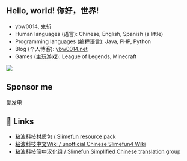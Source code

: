 
## Hello, world! 你好，世界!

- ybw0014, 鬼斩
- Human languages (语言): Chinese, English, Spanish (a little)
- Programming languages (编程语言): Java, PHP, Python
- Blog (个人博客): [ybw0014.net](https://ybw0014.net)
- Games (主玩游戏): League of Legends, Minecraft

![](https://github-readme-stats.vercel.app/api?username=ybw0014&show_icons=true&hide_title=false)

## Sponsor me

[爱发电](https://afdian.net/@ybw0014)

## 🔗 Links

- [粘液科技材质包 / Slimefun resource pack](https://ybw0014.net/post/guizhancraft-resource-pack)
- [粘液科技中文Wiki / unofficial Chinese Slimefun4 Wiki](https://slimefun-wiki.guizhanss.cn/)
- [粘液科技简中汉化组 / Slimefun Simplified Chinese translation group](https://github.com/SlimefunGuguProject)
